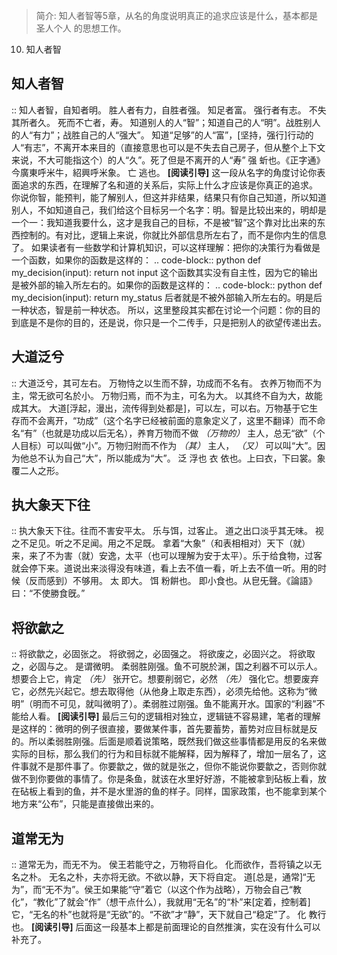 > 简介: 知人者智等5章，从名的角度说明真正的追求应该是什么，基本都是圣人个人
  的思想工作。
10. 知人者智
## 知人者智
::
  知人者智，自知者明。
  胜人者有力，自胜者强。
  知足者富。
  强行者有志。
  不失其所者久。
  死而不亡者，寿。
知道别人的人“智”；知道自己的人“明”。战胜别人的人“有力”；战胜自己的人“强大”。
知道“足够”的人“富”，[坚持，强行]行动的人“有志”，不离开本来目的（直接意思也可以是不失去自己房子，但从整个上下文来说，不大可能指这个）的人“久”。死了但是不离开的人“寿”
强
  蚚也。《正字通》今廣東呼米牛，紹興呼米象。
亡
  逃也。
**[阅读引导]**
这一段从名字的角度讨论你表面追求的东西，在理解了名和道的关系后，实际上什么才应该是你真正的追求。
你说你智，能预判，能了解别人，但这并非结果，结果只有你自己知道，所以知道别人，不如知道自己，我们给这个目标另一个名字：明。智是比较出来的，明却是一个一：我知道我要什么，这才是我自己的目标，不是被“智”这个靠对比出来的东西控制的。有对比，逻辑上来说，你就比外部信息所左右了，而不是你内生的信息了。
如果读者有一些数学和计算机知识，可以这样理解：把你的决策行为看做是一个函数，如果你的函数是这样的：
.. code-block:: python
  def my_decision(input):
  return not input
这个函数其实没有自主性，因为它的输出是被外部的输入所左右的。如果你的函数是这样的：
.. code-block:: python
  def my_decision(input):
  return my_status
后者就是不被外部输入所左右的。明是后一种状态，智是前一种状态。
所以，这里整段其实都在讨论一个问题：你的目的到底是不是你的目的，还是说，你只是一个二传手，只是把别人的欲望传递出去。
## 大道泛兮
::
  大道泛兮，其可左右。
  万物恃之以生而不辞，功成而不名有。
  衣养万物而不为主，常无欲可名於小。
  万物归焉，而不为主，可名为大。
  以其终不自为大，故能成其大。
大道[浮起，漫出，流传得到处都是]，可以左，可以右。万物基于它生存而不会离开，“功成”（这个名字已经被前面的意象定义了，这里不翻译）而不命名“有”（也就是功成以后无名），养育万物而不做 *（万物的）* 主人，总无“欲”（个人目标）可以叫做“小”。万物归附而不作为 *（其）* 主人， *（又）* 可以叫“大”。因为他总不认为自己“大”，所以能成为“大”。
泛
  浮也
衣
  依也。上曰衣，下曰裳。象覆二人之形。
## 执大象天下往
::
  执大象天下往。往而不害安平太。
  乐与饵，过客止。
  道之出口淡乎其无味。
  视之不足见。听之不足闻。用之不足既。
拿着“大象”（和表相相对）天下（就）来，来了不为害（就）安逸，太平（也可以理解为安于太平）。乐于给食物，过客就会停下来。道说出来淡得没有味道，看上去不值一看，听上去不值一听。用的时候（反而感到）不够用。
太
  即大。
饵
  粉餠也。
  即小食也。从皀旡聲。《論語》曰：“不使勝食旣。”
## 将欲歙之
::
  将欲歙之，必固张之。
  将欲弱之，必固强之。
  将欲废之，必固兴之。
  将欲取之，必固与之。
  是谓微明。
  柔弱胜刚强。鱼不可脱於渊，国之利器不可以示人。
想要合上它，肯定 *（先）* 张开它。想要削弱它，必然 *（先）* 强化它。想要废弃它，必然先兴起它。想去取得他（从他身上取走东西），必须先给他。这称为“微明”（明而不可见，就叫微明了）。柔弱胜过刚强。鱼不能离开水。国家的“利器”不能给人看。
**[阅读引导]**
最后三句的逻辑相对独立，逻辑链不容易建，笔者的理解是这样的：微明的例子很直接，要做某件事，首先要蓄势，蓄势对应目标就是反的。所以柔弱胜刚强。后面是顺着说策略，既然我们做这些事情都是用反的名来做实际的目标，那么我们的行为和目标就不能解释，因为解释了，增加一层名了，这件事就不是那件事了。你要歙之，做的就是张之，但你不能说你要歙之，否则你就做不到你要做的事情了。你是条鱼，就该在水里好好游，不能被拿到砧板上看，放在砧板上看到的鱼，并不是水里游的鱼的样子。同样，国家政策，也不能拿到某个地方来“公布”，只能是直接做出来的。
## 道常无为
::
  道常无为，而无不为。
  侯王若能守之，万物将自化。
  化而欲作，吾将镇之以无名之朴。
  无名之朴，夫亦将无欲。不欲以静，天下将自定。
道[总是，通常]“无为”，而“无不为”。侯王如果能“守”着它（以这个作为战略），万物会自己“教化”，“教化”了就会“作”（想干点什么），我就用“无名”的“朴”来[定着，控制着]
它，“无名的朴”也就将是“无欲”的。“不欲”才“静”，天下就自己“稳定”了。
化
  教行也。
**[阅读引导]**
后面这一段基本上都是前面理论的自然推演，实在没有什么可以补充了。
